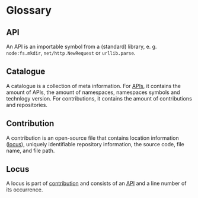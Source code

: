 # Glossary

## API

An API is an importable symbol from a (standard) library, e. g. `node:fs.mkdir`,
`net/http.NewRequest` or `urllib.parse`.

## Catalogue

A catalogue is a collection of meta information. For [APIs](#API), it contains
the amount of APIs, the amount of namespaces, namespaces symbols and technlogy
version. For contributions, it contains the amount of contributions and
repositories.

## Contribution

A contribution is an open-source file that contains location information
([locus](#locus)), uniquely identifiable repository information, the source
code, file name, and file path.

## Locus

A locus is part of [contribution](#contribution) and consists of an [API](#API) and
a line number of its occurrence.